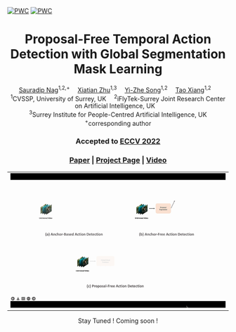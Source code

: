 [![PWC](https://img.shields.io/endpoint.svg?url=https://paperswithcode.com/badge/temporal-action-detection-with-global/temporal-action-localization-on-activitynet)](https://paperswithcode.com/sota/temporal-action-localization-on-activitynet?p=temporal-action-detection-with-global)
[![PWC](https://img.shields.io/endpoint.svg?url=https://paperswithcode.com/badge/temporal-action-detection-with-global/temporal-action-localization-on-thumos14)](https://paperswithcode.com/sota/temporal-action-localization-on-thumos14?p=temporal-action-detection-with-global)
<div align="center">

<h1>Proposal-Free Temporal Action Detection with Global Segmentation Mask Learning</h1>

<div>
    <a href='https://sauradip.github.io/' target='_blank'>Sauradip Nag</a><sup>1,2,+</sup>&emsp;
    <a href='https://scholar.google.co.uk/citations?hl=en&user=ZbA-z1cAAAAJ&view_op=list_works&sortby=pubdate' target='_blank'>Xiatian Zhu</a><sup>1,3</sup>&emsp;
    <a href='https://scholar.google.co.uk/citations?user=irZFP_AAAAAJ&hl=en' target='_blank'>Yi-Zhe Song</a><sup>1,2</sup>&emsp;
    <a href='https://scholar.google.co.uk/citations?hl=en&user=MeS5d4gAAAAJ&view_op=list_works&sortby=pubdate' target='_blank'>Tao Xiang</a><sup>1,2</sup>&emsp;
</div>
<div>
    <sup>1</sup>CVSSP, University of Surrey, UK&emsp;
    <sup>2</sup>iFlyTek-Surrey Joint Research Center on Artificial Intelligence, UK&emsp; <br>
    <sup>3</sup>Surrey Institute for People-Centred Artificial Intelligence, UK
</div>
<div>
    <sup>+</sup>corresponding author
</div>

<h3><strong>Accepted to <a href='https://eccv2022.ecva.net/' target='_blank'>ECCV 2022</a></strong></h3>

<h3 align="center">
  <a href="https://arxiv.org/abs/2207.06580" target='_blank'>Paper</a> |
  <a href="" target='_blank'>Project Page</a> |
  <a href="" target='_blank'>Video</a>
</h3>
<table>
<tr>
    <td><img src="assets/video-gif.gif" width="100%"/></td>
</tr>
</table>

Stay Tuned ! Coming soon !
</div>
